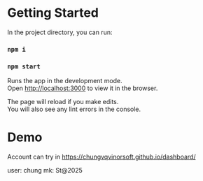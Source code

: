 # Getting Started 
In the project directory, you can run:

### `npm i`
### `npm start`

Runs the app in the development mode.\
Open [http://localhost:3000](http://localhost:3000) to view it in the browser.

The page will reload if you make edits.\
You will also see any lint errors in the console.

# Demo
Account can try in
https://chungvqvinorsoft.github.io/dashboard/

user: chung
mk: St@2025

